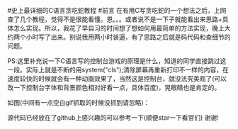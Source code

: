 #史上最详细的C语言贪吃蛇教程
#前言
在有用C写贪吃蛇的一个想法之后，上网查了几个教程，觉得不是很能看懂。恩。。。或者说不是一下子就能看出来思路+具体怎么实现。所以，我花了早自习的时间想了想如何用最简单的方法实现，晚上大约两个小时写了出来。别说我用两小时装逼，有了思路之后就是码代码和查细节的问题。

PS:这里补充说一下C语言写的控制台游戏的原理是什么，知道的同学直接跳过这一段。实际上就是不断的用system("cls");清除屏幕再重新打印不一样的内容，在速度较快的时候就会有一种动画效果了，当然这是控制台，就没法究美观了(可以改一下控制台字体和背景颜色相对好看一点，具体百度)，晃眼睛也是肯定的。

如图(中间有一点空白gif抓取的时候没抓到请忽略)：



源代码已经放在了github上感兴趣的可以参考一下(顺便star一下看官们)
谢谢!
